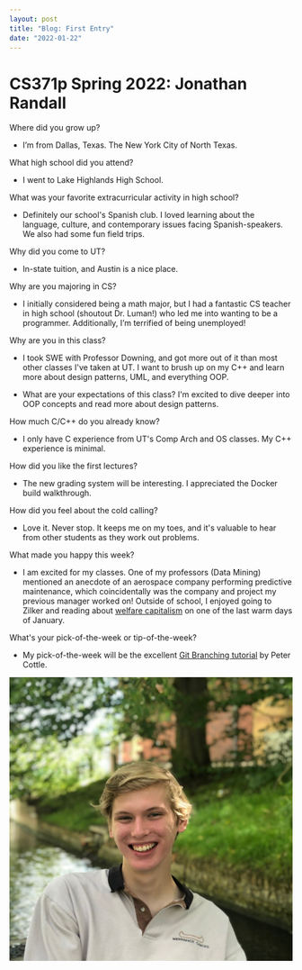 ```yaml
---
layout: post
title: "Blog: First Entry"
date: "2022-01-22"
---
```


# CS371p Spring 2022: Jonathan Randall

Where did you grow up?
- I’m from Dallas, Texas. The New York City of North Texas.

What high school did you attend?
- I went to Lake Highlands High School.

What was your favorite extracurricular activity in high school?
- Definitely our school's Spanish club. I loved learning about the language, culture, and contemporary issues facing Spanish-speakers. We also had some fun field trips.

Why did you come to UT?
- In-state tuition, and Austin is a nice place.

Why are you majoring in CS?
- I initially considered being a math major, but I had a fantastic CS teacher in high school (shoutout Dr. Luman!) who led me into wanting to be a programmer. Additionally, I’m terrified of being unemployed!

Why are you in this class?
- I took SWE with Professor Downing, and got more out of it than most other classes I've taken at UT. I want to brush up on my C++ and learn more about design patterns, UML, and everything OOP.

- What are your expectations of this class?
I'm excited to dive deeper into OOP concepts and read more about design patterns.

How much C/C++ do you already know?
- I only have C experience from UT's Comp Arch and OS classes. My C++ experience is minimal.

How did you like the first lectures?
- The new grading system will be interesting. I appreciated the Docker build walkthrough.

How did you feel about the cold calling?
- Love it. Never stop. It keeps me on my toes, and it's valuable to hear from other students as they work out problems.

What made you happy this week?
- I am excited for my classes. One of my professors (Data Mining) mentioned an anecdote of an aerospace company performing predictive maintenance, which coincidentally was the company and project my previous manager worked on! Outside of school, I enjoyed going to Zilker and reading about [welfare capitalism](https://lanekenworthy.files.wordpress.com/2017/03/reading-espingandersen1990pp9to78.pdf) on one of the last warm days of January.

What's your pick-of-the-week or tip-of-the-week?
- My pick-of-the-week will be the excellent [Git Branching tutorial](https://learngitbranching.js.org/?locale=en_US) by Peter Cottle.

![Headshot](/blog/assets/jonathan.png)
